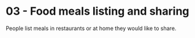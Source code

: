# 03 - Food meals listing and sharing
People list meals in restaurants or at home they would like to share.
